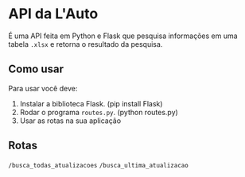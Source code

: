 # API da L'Auto
 
É uma API feita em Python e Flask que pesquisa informações em uma tabela `.xlsx` e retorna o resultado da pesquisa.

## Como usar
Para usar você deve:
1. Instalar a biblioteca Flask. (pip install Flask)
2. Rodar o programa `routes.py`. (python routes.py)
3. Usar as rotas na sua aplicação

## Rotas

`/busca_todas_atualizacoes`
`/busca_ultima_atualizacao`
